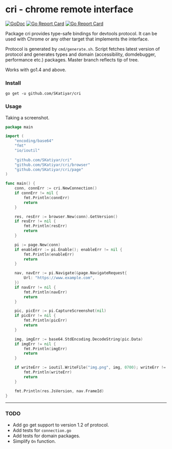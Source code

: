# cri - chrome remote interface

[![GoDoc](https://godoc.org/github.com/SKatiyar/cri?status.svg)](https://godoc.org/github.com/SKatiyar/cri)
[![Go Report Card](https://goreportcard.com/badge/github.com/SKatiyar/cri)](https://goreportcard.com/report/github.com/SKatiyar/cri)
[![Go Report Card](https://travis-ci.org/SKatiyar/cri.svg?branch=master)](https://travis-ci.org/SKatiyar/cri)

Package cri provides type-safe bindings for devtools protocol. It can be used with Chrome or any other target that implements the interface.


Protocol is generated by `cmd/generate.sh`. Script fetches latest version of protocol and generates types and domain (accessibility, domdebugger, performance etc.) packages. Master branch reflects tip of tree.

Works with go1.4 and above.

### Install

```
go get -u github.com/SKatiyar/cri
```

### Usage

Taking a screenshot.

```go
package main

import (
	"encoding/base64"
	"fmt"
	"io/ioutil"
  
	"github.com/SKatiyar/cri"
	"github.com/SKatiyar/cri/browser"
	"github.com/SKatiyar/cri/page"
)

func main() {
	conn, connErr := cri.NewConnection()
	if connErr != nil {
		fmt.Println(connErr)
		return
	}

	res, resErr := browser.New(conn).GetVersion()
	if resErr != nil {
		fmt.Println(resErr)
		return
	}

	pi := page.New(conn)
	if enableErr := pi.Enable(); enableErr != nil {
		fmt.Println(enableErr)
		return
	}

	nav, navErr := pi.Navigate(&page.NavigateRequest{
		Url: "https://www.example.com",
	})
	if navErr != nil {
		fmt.Println(navErr)
		return
	}

	pic, picErr := pi.CaptureScreenshot(nil)
	if picErr != nil {
		fmt.Println(picErr)
		return
	}

	img, imgErr := base64.StdEncoding.DecodeString(pic.Data)
	if imgErr != nil {
		fmt.Println(imgErr)
		return
	}

	if writeErr := ioutil.WriteFile("img.png", img, 0700); writeErr != nil {
		fmt.Println(writeErr)
		return
	}

	fmt.Println(res.JsVersion, nav.FrameId)
}
```

___

### TODO

* Add go get support to version 1.2 of protocol.
* Add tests for `connection.go`
* Add tests for domain packages.
* Simplify `On` function.
